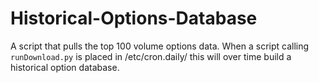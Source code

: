 Historical-Options-Database
===========================

A script that pulls the top 100 volume options data. When a script calling `runDownload.py` is placed in /etc/cron.daily/ this will over time build a historical option database.
